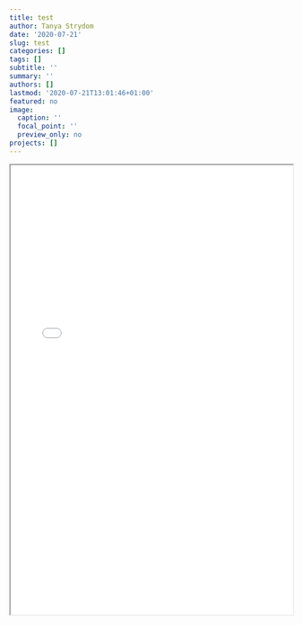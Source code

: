 ```yaml
---
title: test
author: Tanya Strydom
date: '2020-07-21'
slug: test
categories: []
tags: []
subtitle: ''
summary: ''
authors: []
lastmod: '2020-07-21T13:01:46+01:00'
featured: no
image:
  caption: ''
  focal_point: ''
  preview_only: no
projects: []
---
```


<iframe src=“https://tanyadoesscience.shinyapps.io/AlumniMap/” width=100% height = 800></iframe>
